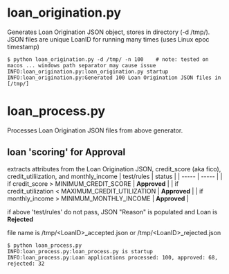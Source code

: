 
# loan_origination.py 
Generates Loan Origination JSON object, stores in directory (-d /tmp/). JSON files are unique LoanID for running many times (uses Linux epoc timestamp)

```
$ python loan_origination.py -d /tmp/ -n 100    # note: tested on macos ... windows path separator may cause issue
INFO:loan_origination.py:loan_origination.py startup
INFO:loan_origination.py:Generated 100 Loan Origination JSON files in [/tmp/]
```

# loan_process.py
Processes Loan Origination JSON files from above generator.

## loan 'scoring' for Approval
extracts attributes from the Loan Origination JSON, credit_score (aka fico), credit_utiliization, and monthly_income
| test/rules | status |
| ----- | ----- |
| if credit_score > MINIMUM_CREDIT_SCORE | __Approved__ |
| if credit_utilization < MAXIMUM_CREDIT_UTILIZATION | __Approved__ |
| if monthly_income > MINIMUM_MONTHLY_INCOME | __Approved__ |

if above 'test/rules' do not pass, JSON "Reason" is populated and Loan is __Rejected__

file name is /tmp/\<LoanID>_accepted.json or /tmp/\<LoanID>_rejected.json

```
$ python loan_process.py      
INFO:loan_process.py:loan_process.py is startup
INFO:loan_process.py:Loan applications processed: 100, approved: 68, rejected: 32
```
